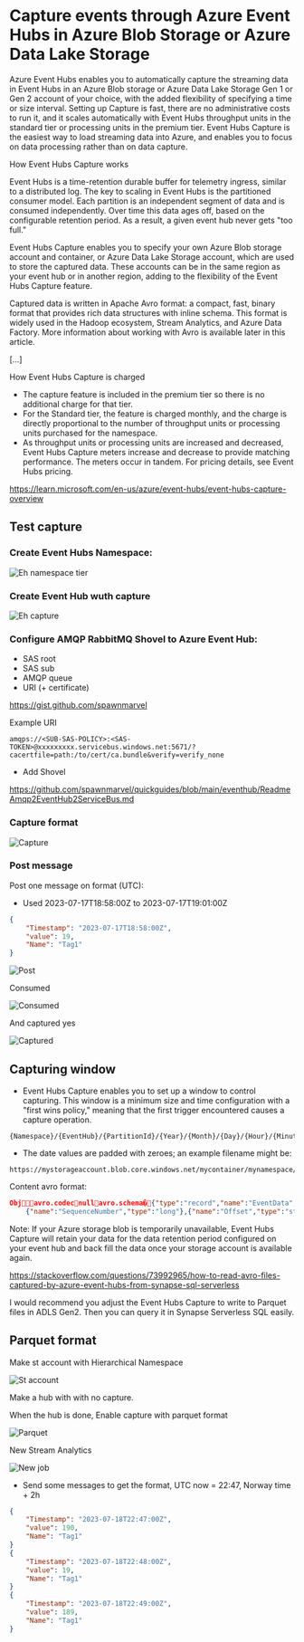 # Capture events through Azure Event Hubs in Azure Blob Storage or Azure Data Lake Storage

Azure Event Hubs enables you to automatically capture the streaming data in Event Hubs in an Azure Blob storage or Azure Data Lake Storage Gen 1 or Gen 2 account of your choice, with the added flexibility of specifying a time or size interval. Setting up Capture is fast, there are no administrative costs to run it, and it scales automatically with Event Hubs throughput units in the standard tier or processing units in the premium tier. Event Hubs Capture is the easiest way to load streaming data into Azure, and enables you to focus on data processing rather than on data capture.

How Event Hubs Capture works

Event Hubs is a time-retention durable buffer for telemetry ingress, similar to a distributed log. The key to scaling in Event Hubs is the partitioned consumer model. Each partition is an independent segment of data and is consumed independently. Over time this data ages off, based on the configurable retention period. As a result, a given event hub never gets "too full."

Event Hubs Capture enables you to specify your own Azure Blob storage account and container, or Azure Data Lake Storage account, which are used to store the captured data. These accounts can be in the same region as your event hub or in another region, adding to the flexibility of the Event Hubs Capture feature.

Captured data is written in Apache Avro format: a compact, fast, binary format that provides rich data structures with inline schema. This format is widely used in the Hadoop ecosystem, Stream Analytics, and Azure Data Factory. More information about working with Avro is available later in this article.

[...]

How Event Hubs Capture is charged
* The capture feature is included in the premium tier so there is no additional charge for that tier. 
* For the Standard tier, the feature is charged monthly, and the charge is directly proportional to the number of throughput units or processing units purchased for the namespace. 
* As throughput units or processing units are increased and decreased, Event Hubs Capture meters increase and decrease to provide matching performance. The meters occur in tandem. For pricing details, see Event Hubs pricing.

https://learn.microsoft.com/en-us/azure/event-hubs/event-hubs-capture-overview

## Test capture

### Create Event Hubs Namespace:

![Eh namespace tier ](https://github.com/spawnmarvel/quickguides/blob/main/eventhub/images/ehtier.jpg)

### Create Event Hub wuth capture

![Eh capture ](https://github.com/spawnmarvel/quickguides/blob/main/eventhub/images/ehcapture.jpg)

### Configure AMQP RabbitMQ Shovel to Azure Event Hub:

* SAS root
* SAS sub
* AMQP queue
* URI (+ certificate)

https://gist.github.com/spawnmarvel

Example URI
```log
amqps://<SUB-SAS-POLICY>:<SAS-TOKEN>@xxxxxxxxx.servicebus.windows.net:5671/?cacertfile=path:/to/cert/ca.bundle&verify=verify_none
```
* Add Shovel

https://github.com/spawnmarvel/quickguides/blob/main/eventhub/ReadmeAmqp2EventHub2ServiceBus.md

### Capture format

![Capture ](https://github.com/spawnmarvel/quickguides/blob/main/eventhub/images/capture.jpg)

### Post message

Post one message on format (UTC):

* Used 2023-07-17T18:58:00Z to 2023-07-17T19:01:00Z

```json
{
    "Timestamp": "2023-07-17T18:58:00Z",  
    "value": 19, 
    "Name": "Tag1"
}
```

![Post ](https://github.com/spawnmarvel/quickguides/blob/main/eventhub/images/post.jpg)

Consumed

![Consumed ](https://github.com/spawnmarvel/quickguides/blob/main/eventhub/images/consumed2.jpg)

And captured yes

![Captured ](https://github.com/spawnmarvel/quickguides/blob/main/eventhub/images/capturedyes.jpg)

## Capturing window

* Event Hubs Capture enables you to set up a window to control capturing. This window is a minimum size and time configuration with a "first wins policy," meaning that the first trigger encountered causes a capture operation.

```log
{Namespace}/{EventHub}/{PartitionId}/{Year}/{Month}/{Day}/{Hour}/{Minute}/{Second}
```

* The date values are padded with zeroes; an example filename might be:

```log
https://mystorageaccount.blob.core.windows.net/mycontainer/mynamespace/myeventhub/0/2023/07/17/17/27/57.avro
```

Content avro format:
```json
Objavro.codecnullavro.schema�{"type":"record","name":"EventData","namespace":"Microsoft.ServiceBus.Messaging","fields":[
    {"name":"SequenceNumber","type":"long"},{"name":"Offset","type":"string"},{"name":"EnqueuedTimeUtc","type":"string"},{"name":"SystemProperties","type":{"type":"map","values":["long","double","string","bytes"]}},{"name":"Properties","type":{"type":"map","values":["long","double","string","bytes","null"]}},{"name":"Body","type":["null","bytes"]}]} {Data here}
```
Note: If your Azure storage blob is temporarily unavailable, Event Hubs Capture will retain your data for the data retention period configured on your event hub and back fill the data once your storage account is available again.

https://stackoverflow.com/questions/73992965/how-to-read-avro-files-captured-by-azure-event-hubs-from-synapse-sql-serverless

I would recommend you adjust the Event Hubs Capture to write to Parquet files in ADLS Gen2. Then you can query it in Synapse Serverless SQL easily.





## Parquet format

Make st account with Hierarchical Namespace

![St account ](https://github.com/spawnmarvel/quickguides/blob/main/eventhub/images/staccount.jpg)

Make a hub with with no capture.

When the hub is done, Enable capture with parquet format

![Parquet ](https://github.com/spawnmarvel/quickguides/blob/main/eventhub/images/parquet.jpg)

New Stream Analytics

![New job ](https://github.com/spawnmarvel/quickguides/blob/main/eventhub/images/capture001.jpg)

* Send some messages to get the format, UTC now = 22:47, Norway time + 2h

```json
{
    "Timestamp": "2023-07-18T22:47:00Z", 
    "value": 190, 
    "Name": "Tag1"
}
{
    "Timestamp": "2023-07-18T22:48:00Z", 
    "value": 19, 
    "Name": "Tag1"
}
{
    "Timestamp": "2023-07-18T22:49:00Z", 
    "value": 189, 
    "Name": "Tag1"
}
```

